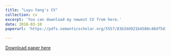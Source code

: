 ```yaml
---
title: "Luyu Yang's CV"
collection: cv
excerpt: 'You can download my newest CV from here.'
date: 2018-03-10
paperurl: 'https://pdfs.semanticscholar.org/5557/83b3dd921b4580c40df5d3a1c4eee17fdcb6.pdf'

---
```



[Download paper here](https://pdfs.semanticscholar.org/5557/83b3dd921b4580c40df5d3a1c4eee17fdcb6.pdf)
